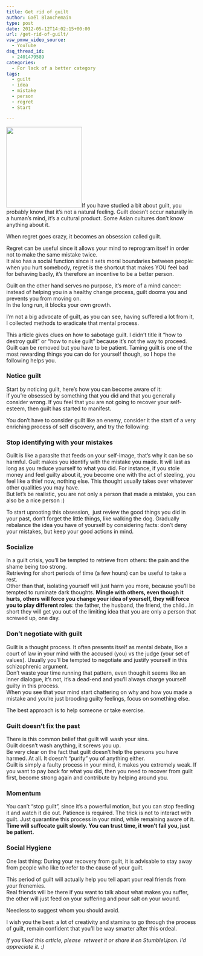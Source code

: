 ```yaml
---
title: Get rid of guilt
author: Gaël Blanchemain
type: post
date: 2012-05-12T14:02:15+00:00
url: /get-rid-of-guilt/
vsw_pmvw_video_source:
  - YouTube
dsq_thread_id:
  - 2401479589
categories:
  - For lack of a better category
tags:
  - guilt
  - idea
  - mistake
  - person
  - regret
  - Start

---
```

<a title="Guilt finger" href="http://www.gr0wing.com/get-rid-of-guilt" rel="http://www.gr0wing.com/get-rid-of-guilt/"><img class="alignleft size-full wp-image-1202" title="Guilt_Finger" alt="" src="http://www.gr0wing.com/wp-content/uploads/2012/05/Guilt_Finger.gif" width="200" height="213" /></a>If you have studied a bit about guilt, you probably know that it&#8217;s not a natural feeling. Guilt doesn&#8217;t occur naturally in a human&#8217;s mind, it&#8217;s a cultural product. Some Asian cultures don&#8217;t know anything about it.

When regret goes crazy, it becomes an obsession called guilt.

Regret can be useful since it allows your mind to reprogram itself in order not to make the same mistake twice.  
It also has a social function since it sets moral boundaries between people: when you hurt somebody, regret is the shortcut that makes YOU feel bad for behaving badly, it&#8217;s therefore an incentive to be a better person.

Guilt on the other hand serves no purpose, it&#8217;s more of a mind cancer: instead of helping you in a healthy change process, guilt dooms you and prevents you from moving on.  
In the long run, it blocks your own growth.

I&#8217;m not a big advocate of guilt, as you can see, having suffered a lot from it, I collected methods to eradicate that mental process.

This article gives clues on how to sabotage guilt. I didn&#8217;t title it &#8220;how to destroy guilt&#8221; or &#8220;how to nuke guilt&#8221; because it&#8217;s not the way to proceed. Guilt can be removed but you have to be patient. Taming guilt is one of the most rewarding things you can do for yourself though, so I hope the following helps you.

<!--more-->

### Notice guilt

Start by noticing guilt, here&#8217;s how you can become aware of it:  
if you&#8217;re obsessed by something that you did and that you generally consider wrong. If you feel that you are not going to recover your self-esteem, then guilt has started to manifest.

You don&#8217;t have to consider guilt like an enemy, consider it the start of a very enriching process of self discovery, and try the following:

### Stop identifying with your mistakes

Guilt is like a parasite that feeds on your self-image, that&#8217;s why it can be so harmful. Guilt makes you identify with the mistake you made. It will last as long as you reduce yourself to what you did. For instance, if you stole money and feel guilty about it, you become one with the act of steeling, you feel like a thief now, nothing else. This thought usually takes over whatever other qualities you may have.  
But let&#8217;s be realistic, you are not only a person that made a mistake, you can also be a nice person :)

To start uprooting this obsession,  just review the good things you did in your past, don&#8217;t forget the little things, like walking the dog. Gradually rebalance the idea you have of yourself by considering facts: don&#8217;t deny your mistakes, but keep your good actions in mind.

### Socialize

In a guilt crisis, you&#8217;ll be tempted to retrieve from others: the pain and the shame being too strong.  
Retrieving for short periods of time (a few hours) can be useful to take a rest.  
Other than that, isolating yourself will just harm you more, because you&#8217;ll be tempted to ruminate dark thoughts. **Mingle with others, even though it hurts, others will force you change your idea of yourself, they will force you to play different roles**: the father, the husband, the friend, the child…In short they will get you out of the limiting idea that you are only a person that screwed up, one day.

### Don&#8217;t negotiate with guilt

Guilt is a thought process. It often presents itself as mental debate, like a court of law in your mind with the accused (you) vs the judge (your set of values). Usually you&#8217;ll be tempted to negotiate and justify yourself in this schizophrenic argument.  
Don&#8217;t waste your time running that pattern, even though it seems like an inner dialogue, it&#8217;s not, it&#8217;s a dead-end and you&#8217;ll always charge yourself guilty in this process.  
When you see that your mind start chattering on why and how you made a mistake and you&#8217;re just brooding guilty feelings, focus on something else.

The best approach is to help someone or take exercise.

### Guilt doesn&#8217;t fix the past

There is this common belief that guilt will wash your sins.  
Guilt doesn&#8217;t wash anything, it screws you up.  
Be very clear on the fact that guilt doesn&#8217;t help the persons you have harmed. At all. It doesn&#8217;t &#8220;purify&#8221; you of anything either.  
Guilt is simply a faulty process in your mind, it makes you extremely weak. If you want to pay back for what you did, then you need to recover from guilt first, become strong again and contribute by helping around you.

### Momentum

You can&#8217;t &#8220;stop guilt&#8221;, since it&#8217;s a powerful motion, but you can stop feeding it and watch it die out. Patience is required. The trick is not to interact with guilt. Just quarantine this process in your mind, while remaining aware of it.  
**Time will suffocate guilt slowly. You can trust time, it won&#8217;t fail you, just be patient.**

### Social Hygiene

One last thing: During your recovery from guilt, it is advisable to stay away from people who like to refer to the cause of your guilt.

This period of guilt will actually help you tell apart your real friends from your frenemies.  
Real friends will be there if you want to talk about what makes you suffer, the other will just feed on your suffering and pour salt on your wound.

Needless to suggest whom you should avoid.

I wish you the best: a lot of creativity and stamina to go through the process of guilt, remain confident that you&#8217;ll be way smarter after this ordeal.

_If you liked this article, please  retweet it or share it on StumbleUpon. I’d appreciate it. :)_
